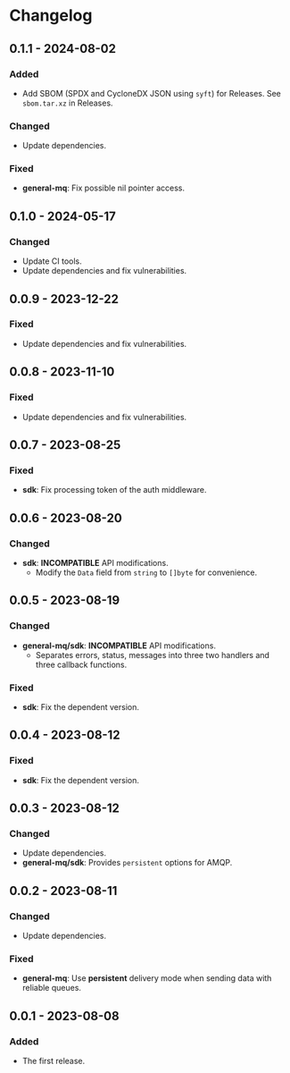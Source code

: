 # Changelog

## 0.1.1 - 2024-08-02

### Added

- Add SBOM (SPDX and CycloneDX JSON using `syft`) for Releases. See `sbom.tar.xz` in Releases.

### Changed

- Update dependencies.

### Fixed

- **general-mq**: Fix possible nil pointer access.

## 0.1.0 - 2024-05-17

### Changed

- Update CI tools.
- Update dependencies and fix vulnerabilities.

## 0.0.9 - 2023-12-22

### Fixed

- Update dependencies and fix vulnerabilities.

## 0.0.8 - 2023-11-10

### Fixed

- Update dependencies and fix vulnerabilities.

## 0.0.7 - 2023-08-25

### Fixed

- **sdk**: Fix processing token of the auth middleware.

## 0.0.6 - 2023-08-20

### Changed

- **sdk**: **INCOMPATIBLE** API modifications.
    - Modify the `Data` field from `string` to `[]byte` for convenience.

## 0.0.5 - 2023-08-19

### Changed

- **general-mq/sdk**: **INCOMPATIBLE** API modifications.
    - Separates errors, status, messages into three two handlers and three callback functions.

### Fixed

- **sdk**: Fix the dependent version.

## 0.0.4 - 2023-08-12

### Fixed

- **sdk**: Fix the dependent version.

## 0.0.3 - 2023-08-12

### Changed

- Update dependencies.
- **general-mq/sdk**: Provides `persistent` options for AMQP.

## 0.0.2 - 2023-08-11

### Changed

- Update dependencies.

### Fixed

- **general-mq**: Use **persistent** delivery mode when sending data with reliable queues.

## 0.0.1 - 2023-08-08

### Added

- The first release.
